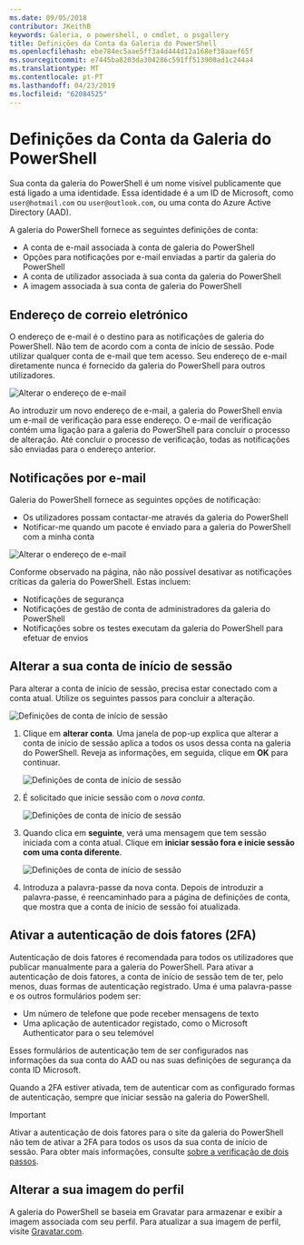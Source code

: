 ```yaml
---
ms.date: 09/05/2018
contributor: JKeithB
keywords: Galeria, o powershell, o cmdlet, o psgallery
title: Definições da Conta da Galeria do PowerShell
ms.openlocfilehash: ebe784ec5aae5ff3a4d444d12a168ef38aaef65f
ms.sourcegitcommit: e7445ba8203da304286c591ff513900ad1c244a4
ms.translationtype: MT
ms.contentlocale: pt-PT
ms.lasthandoff: 04/23/2019
ms.locfileid: "62084525"
---
```

# <a name="powershell-gallery-account-settings"></a>Definições da Conta da Galeria do PowerShell

Sua conta da galeria do PowerShell é um nome visível publicamente que está ligado a uma identidade. Essa identidade é a um ID de Microsoft, como `user@hotmail.com` ou `user@outlook.com`, ou uma conta do Azure Active Directory (AAD).

A galeria do PowerShell fornece as seguintes definições de conta:

- A conta de e-mail associada à conta de galeria do PowerShell
- Opções para notificações por e-mail enviadas a partir da galeria do PowerShell
- A conta de utilizador associada à sua conta da galeria do PowerShell
- A imagem associada à sua conta de galeria do PowerShell

## <a name="email-address"></a>Endereço de correio eletrónico

O endereço de e-mail é o destino para as notificações de galeria do PowerShell. Não tem de acordo com a conta de início de sessão. Pode utilizar qualquer conta de e-mail que tem acesso. Seu endereço de e-mail diretamente nunca é fornecido da galeria do PowerShell para outros utilizadores.

![Alterar o endereço de e-mail](../../Images/PSGallery_AcccountEmailAddress.png)

Ao introduzir um novo endereço de e-mail, a galeria do PowerShell envia um e-mail de verificação para esse endereço. O e-mail de verificação contém uma ligação para a galeria do PowerShell para concluir o processo de alteração. Até concluir o processo de verificação, todas as notificações são enviadas para o endereço anterior.

## <a name="email-notifications"></a>Notificações por e-mail

Galeria do PowerShell fornece as seguintes opções de notificação:

- Os utilizadores possam contactar-me através da galeria do PowerShell
- Notificar-me quando um pacote é enviado para a galeria do PowerShell com a minha conta

![Alterar o endereço de e-mail](../../Images/PSGallery_AccountEmailOptions.png)

Conforme observado na página, não não possível desativar as notificações críticas da galeria do PowerShell.
Estas incluem:

- Notificações de segurança
- Notificações de gestão de conta de administradores da galeria do PowerShell
- Notificações sobre os testes executam da galeria do PowerShell para efetuar de envios

## <a name="change-your-login-account"></a>Alterar a sua conta de início de sessão

Para alterar a conta de início de sessão, precisa estar conectado com a conta atual. Utilize os seguintes passos para concluir a alteração.

![Definições de conta de início de sessão](../../Images/PSGallery_LoginAccountSettings.png)

1. Clique em **alterar conta**. Uma janela de pop-up explica que alterar a conta de início de sessão aplica a todos os usos dessa conta na galeria do PowerShell. Reveja as informações, em seguida, clique em **OK** para continuar.

   ![Definições de conta de início de sessão](../../Images/PSGallery_LoginAccountChange-1.png)

2. É solicitado que inicie sessão com o _nova conta_.

   ![Definições de conta de início de sessão](../../Images/PSGallery_LoginAccountChange-2.png)

3. Quando clica em **seguinte**, verá uma mensagem que tem sessão iniciada com a conta atual.
   Clique em **iniciar sessão fora e inicie sessão com uma conta diferente**.

   ![Definições de conta de início de sessão](../../Images/PSGallery_LoginAccountChange-3.png)

4. Introduza a palavra-passe da nova conta. Depois de introduzir a palavra-passe, é reencaminhado para a página de definições de conta, que mostra que a conta de início de sessão foi atualizada.


## <a name="enable-two-factor-authentication-2fa"></a>Ativar a autenticação de dois fatores (2FA)

Autenticação de dois fatores é recomendada para todos os utilizadores que publicar manualmente para a galeria do PowerShell. Para ativar a autenticação de dois fatores, a conta de início de sessão tem de ter, pelo menos, duas formas de autenticação registrado. Uma é uma palavra-passe e os outros formulários podem ser:

- Um número de telefone que pode receber mensagens de texto
- Uma aplicação de autenticador registado, como o Microsoft Authenticator para o seu telemóvel

Esses formulários de autenticação tem de ser configurados nas informações da sua conta do AAD ou nas suas definições de segurança da conta ID Microsoft.

Quando a 2FA estiver ativada, tem de autenticar com as configurado formas de autenticação, sempre que iniciar sessão na galeria do PowerShell.

> [!IMPORTANT]
> Ativar a autenticação de dois fatores para o site da galeria do PowerShell não tem de ativar a 2FA para todos os usos da sua conta de início de sessão. Para obter mais informações, consulte [sobre a verificação de dois passos](https://support.microsoft.com/help/12408/microsoft-account-about-two-step-verification).

## <a name="change-your-profile-picture"></a>Alterar a sua imagem do perfil

A galeria do PowerShell se baseia em Gravatar para armazenar e exibir a imagem associada com seu perfil. Para atualizar a sua imagem de perfil, visite [Gravatar.com](http://www.gravatar.com/).
